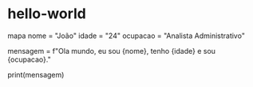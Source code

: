 # hello-world
mapa
nome = "João"
idade = "24"
ocupacao = "Analista Administrativo"

mensagem = f"Ola mundo, eu sou {nome}, tenho {idade} e sou {ocupacao}."

print(mensagem)
